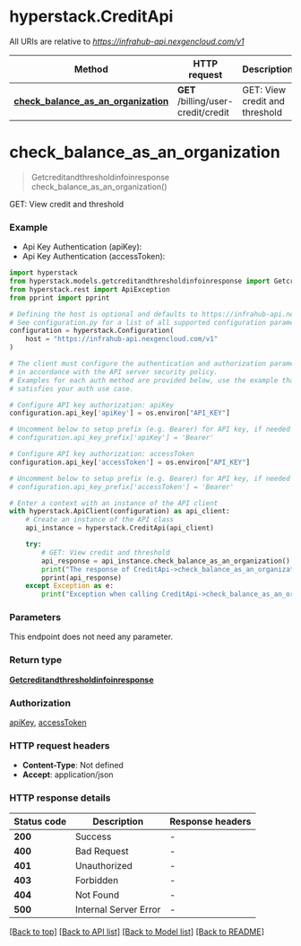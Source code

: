 # hyperstack.CreditApi

All URIs are relative to *https://infrahub-api.nexgencloud.com/v1*

Method | HTTP request | Description
------------- | ------------- | -------------
[**check_balance_as_an_organization**](CreditApi.md#check_balance_as_an_organization) | **GET** /billing/user-credit/credit | GET: View credit and threshold


# **check_balance_as_an_organization**
> Getcreditandthresholdinfoinresponse check_balance_as_an_organization()

GET: View credit and threshold

### Example

* Api Key Authentication (apiKey):
* Api Key Authentication (accessToken):

```python
import hyperstack
from hyperstack.models.getcreditandthresholdinfoinresponse import Getcreditandthresholdinfoinresponse
from hyperstack.rest import ApiException
from pprint import pprint

# Defining the host is optional and defaults to https://infrahub-api.nexgencloud.com/v1
# See configuration.py for a list of all supported configuration parameters.
configuration = hyperstack.Configuration(
    host = "https://infrahub-api.nexgencloud.com/v1"
)

# The client must configure the authentication and authorization parameters
# in accordance with the API server security policy.
# Examples for each auth method are provided below, use the example that
# satisfies your auth use case.

# Configure API key authorization: apiKey
configuration.api_key['apiKey'] = os.environ["API_KEY"]

# Uncomment below to setup prefix (e.g. Bearer) for API key, if needed
# configuration.api_key_prefix['apiKey'] = 'Bearer'

# Configure API key authorization: accessToken
configuration.api_key['accessToken'] = os.environ["API_KEY"]

# Uncomment below to setup prefix (e.g. Bearer) for API key, if needed
# configuration.api_key_prefix['accessToken'] = 'Bearer'

# Enter a context with an instance of the API client
with hyperstack.ApiClient(configuration) as api_client:
    # Create an instance of the API class
    api_instance = hyperstack.CreditApi(api_client)

    try:
        # GET: View credit and threshold
        api_response = api_instance.check_balance_as_an_organization()
        print("The response of CreditApi->check_balance_as_an_organization:\n")
        pprint(api_response)
    except Exception as e:
        print("Exception when calling CreditApi->check_balance_as_an_organization: %s\n" % e)
```



### Parameters

This endpoint does not need any parameter.

### Return type

[**Getcreditandthresholdinfoinresponse**](Getcreditandthresholdinfoinresponse.md)

### Authorization

[apiKey](../README.md#apiKey), [accessToken](../README.md#accessToken)

### HTTP request headers

 - **Content-Type**: Not defined
 - **Accept**: application/json

### HTTP response details

| Status code | Description | Response headers |
|-------------|-------------|------------------|
**200** | Success |  -  |
**400** | Bad Request |  -  |
**401** | Unauthorized |  -  |
**403** | Forbidden |  -  |
**404** | Not Found |  -  |
**500** | Internal Server Error |  -  |

[[Back to top]](#) [[Back to API list]](../README.md#documentation-for-api-endpoints) [[Back to Model list]](../README.md#documentation-for-models) [[Back to README]](../README.md)

